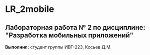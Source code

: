 # LR_2mobile  
## Лабораторная работа № 2 по дисциплине: "Разработка мобильных приложений"  
**Выполнил:** студент группы ИВТ-223, Косьев Д.М.  
